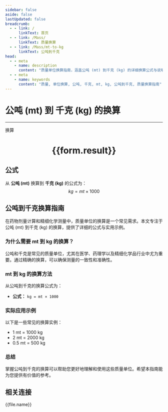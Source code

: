 ```yaml
---
sidebar: false
aside: false
lastUpdated: false
breadcrumb:
  - - link: /
      linkText: 首页
  - - link: /Mass/
      linkText: 质量换算
  - - link: /Mass/mt-to-kg
      linkText: 公吨到千克
head:
  - - meta
    - name: description
      content: "质量单位换算指南，涵盖公吨 (mt) 到千克 (kg) 的详细换算公式与说明。"
  - - meta
    - name: keywords
      content: "质量, 单位换算, 公吨, 千克, mt, kg, 公吨到千克, 质量换算指南"
---
```

# 公吨 (mt) 到 千克 (kg) 的换算
---
<script setup>
import { onMounted, reactive, inject, ref } from 'vue'
import { NButton, NForm, NFormItem, NInput, NInputNumber, NSelect, NCard, useMessage,NGrid ,NGi } from 'naive-ui'
import { defineClientComponent } from 'vitepress'
import { Mass } from '../../files';

const convert = inject('convert')

const form = reactive({
  number: null,
  result: '',
})

const convertHandler = () => {
  if (form.number !== null && !isNaN(form.number)) {
    const convertedValue = parseFloat(form.number) * 1000
    form.result = `${form.number}mt = ${convertedValue.toFixed(0)}kg`
  } else {
    form.result = '请输入有效的数值。'
  }
}
</script>

<n-form size="large" :model="form">
  <n-form-item label="公吨 (mt)">
    <n-input-number v-model:value="form.number" placeholder="输入公吨" style="width: 100%" />
  </n-form-item>
  <n-form-item>
    <n-button type="primary" @click="convertHandler" block>换算</n-button>
  </n-form-item>
</n-form>

<n-card  embedded :bordered="false" hoverable>
  <div  style="text-align:center">
    <h1>{{form.result}}</h1>
  </div>
</n-card>

## 公式

从 **公吨 (mt)** 换算到 **千克 (kg)** 的公式为：
$$ kg = mt \times 1000 $$

## 公吨到千克换算指南

在药物剂量计算和精细化学测量中，质量单位的换算是一个常见需求。本文专注于公吨 (mt) 到千克 (kg) 的换算，提供了详细的公式与实用示例。

### 为什么需要 mt 到 kg 的换算？

公吨和千克是常见的质量单位，尤其在医学、药理学以及精细化学品行业中尤为重要。通过精确的换算，可以确保测量的一致性和准确性。

### mt 到 kg 的换算方法

从公吨到千克的换算公式为：

- **公式：** `kg = mt × 1000`

### 实际应用示例

以下是一些常见的换算实例：

- 1 mt = 1000 kg
- 2 mt = 2000 kg
- 0.5 mt = 500 kg

### 总结

掌握公吨到千克的换算可以帮助您更好地理解和使用这些质量单位。希望本指南能为您提供有价值的参考。

## 相关连接
<n-grid x-gap="12" :cols="4">
  <n-gi v-for="(file, index) in Mass" :key="index">
    <n-button
      text
      tag="a"
      :href="file.path"
      type="primary"
    >
      {{file.name}}
    </n-button>
  </n-gi>
</n-grid>